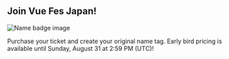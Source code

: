 ## Join Vue Fes Japan!

![Name badge image](/images/cta/ticket.png)

Purchase your ticket and create your original name tag. Early bird pricing is available until Sunday, August 31 at 2:59 PM (UTC)!
